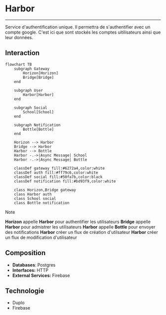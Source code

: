 # Harbor

---

Service d'authentification unique. Il permettra de s'authentifier avec un compte google.
C'est ici que sont stockés les comptes uitilisateurs ainsi que leur données.

## Interaction

```mermaid
flowchart TB
    subgraph Gateway
        Horizon[Horizon]
        Bridge[Bridge]
    end

    subgraph User
        Harbor[Harbor]
    end

    subgraph Social
        School[School]
    end

    subgraph Notification
        Bottle[Bottle]
    end

    Horizon --> Harbor
    Bridge --> Harbor
    Harbor --> Bottle
	Harbor -.->|Async Message| School
	Harbor -.->|Async Message| Bottle
	
    classDef gateway fill:#6272a4,color:white
    classDef auth fill:#ff79c6,color:white
    classDef social fill:#50fa7b,color:black
    classDef notification fill:#bd93f9,color:white

    class Horizon,Bridge gateway
    class Harbor auth
    class School social
    class Bottle notification
```

> [!NOTE]
> **Horizon** appelle **Harbor** pour authentifier les utilisateurs
> **Bridge** appelle **Harbor** pour admistrer les utilisateurs
> **Harbor** appelle **Bottle** pour envoyer des notifications
> **Harbor** créer un flux de création d'utilsateur 
> **Harbor** créer un flux de modification d'utilisateur

## Composition

- **Databases**: Postgres
- **Interfaces:** HTTP
- **External Services:** Firebase

## Technologie

- Duplo
- Firebase